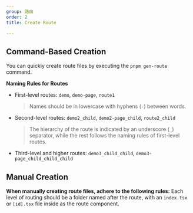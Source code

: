```yaml
---
group: 路由
order: 2
title: Create Route

---
```


## Command-Based Creation

You can quickly create route files by executing the `pnpm gen-route` command.

**Naming Rules for Routes**

- First-level routes: `demo`, `demo-page`, `route1`
  > Names should be in lowercase with hyphens (`-`) between words.
- Second-level routes: `demo2_child`, `demo2-page_child`, `route2_child`
  > The hierarchy of the route is indicated by an underscore (`_`) separator, while the rest follows the naming rules of first-level routes.
- Third-level and higher routes: `demo3_child_child`, `demo3-page_child_child_child`

## Manual Creation

**When manually creating route files, adhere to the following rules:**
Each level of routing should be a folder named after the route, with an `index.tsx` or `[id].tsx` file inside as the route component.
